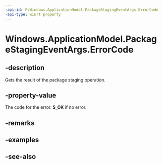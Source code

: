 ----api-id: P:Windows.ApplicationModel.PackageStagingEventArgs.ErrorCode
-api-type: winrt property
---<!-- Property syntaxpublic Windows.Foundation.HResult ErrorCode { get; }--># Windows.ApplicationModel.PackageStagingEventArgs.ErrorCode## -descriptionGets the result of the package staging operation.## -property-valueThe code for the error. **S_OK** if no error.## -remarks## -examples## -see-also